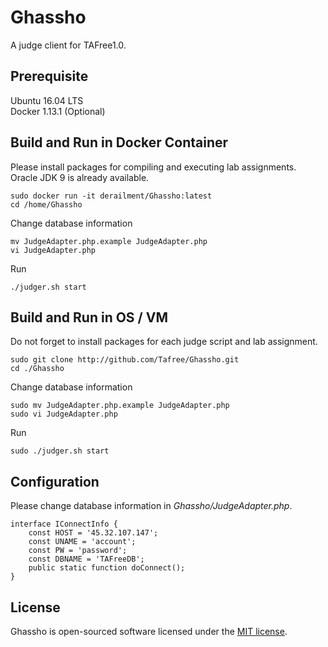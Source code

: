 # Ghassho
A judge client for TAFree1.0.

## Prerequisite
Ubuntu 16.04 LTS  
Docker 1.13.1 (Optional)

## Build and Run in Docker Container 
Please install packages for compiling and executing lab assignments.  
Oracle JDK 9 is already available.
```  
sudo docker run -it derailment/Ghassho:latest
cd /home/Ghassho
```
Change database information
```
mv JudgeAdapter.php.example JudgeAdapter.php
vi JudgeAdapter.php
```
Run
```
./judger.sh start
```

## Build and Run in OS / VM  
Do not forget to install packages for each judge script and lab assignment. 
```
sudo git clone http://github.com/Tafree/Ghassho.git
cd ./Ghassho
```
Change database information
```
sudo mv JudgeAdapter.php.example JudgeAdapter.php
sudo vi JudgeAdapter.php
```
Run
```
sudo ./judger.sh start
```

## Configuration
Please change database information in _Ghassho/JudgeAdapter.php_.
```
interface IConnectInfo {
	const HOST = '45.32.107.147';
	const UNAME = 'account';
	const PW = 'password';
	const DBNAME = 'TAFreeDB';
	public static function doConnect();
}
```

## License
Ghassho is open-sourced software licensed under the [MIT license](http://opensource.org/licenses/MIT).
